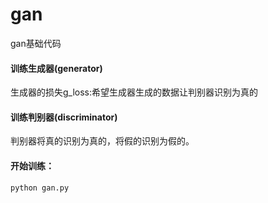 # gan
gan基础代码

#### 训练生成器(generator)
生成器的损失g_loss:希望生成器生成的数据让判别器识别为真的


#### 训练判别器(discriminator)
判别器将真的识别为真的，将假的识别为假的。

#### 开始训练：
```shell
python gan.py
```
